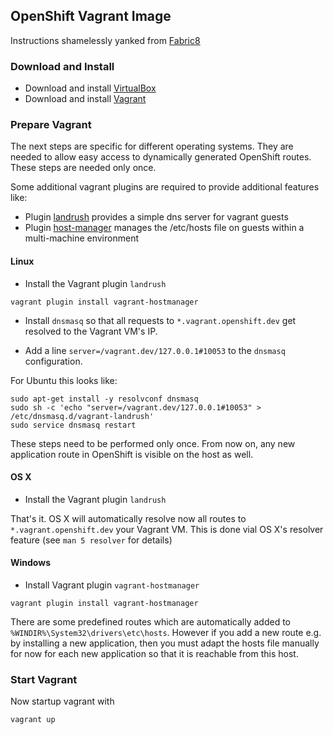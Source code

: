 ## OpenShift Vagrant Image

Instructions shamelessly yanked from [Fabric8](https://github.com/fabric8io/fabric8-installer/tree/master/vagrant/openshift)

### Download and Install

* Download and install [VirtualBox](https://www.virtualbox.org/wiki/Downloads) 
* Download and install [Vagrant](http://www.vagrantup.com/downloads.html)
  
### Prepare Vagrant

The next steps are specific for different operating systems. They are needed to allow easy access to 
dynamically generated OpenShift routes. These steps are needed only once.

Some additional vagrant plugins are required to provide additional features like: 
* Plugin [landrush](https://github.com/phinze/landrush) provides a simple dns server for vagrant guests
* Plugin [host-manager](https://github.com/smdahlen/vagrant-hostmanager) manages the /etc/hosts file on guests within a multi-machine environment

#### Linux

* Install the Vagrant plugin `landrush`

````
vagrant plugin install vagrant-hostmanager
````

* Install `dnsmasq` so that all requests to `*.vagrant.openshift.dev` get resolved to the Vagrant VM's IP.
   
* Add a line `server=/vagrant.dev/127.0.0.1#10053` to the `dnsmasq` configuration.
   
For Ubuntu this looks like:

````
sudo apt-get install -y resolvconf dnsmasq
sudo sh -c 'echo "server=/vagrant.dev/127.0.0.1#10053" > /etc/dnsmasq.d/vagrant-landrush'
sudo service dnsmasq restart
````

These steps need to be performed only once. From now on, any new application route in OpenShift is visible on the host
as well.

#### OS X

* Install the Vagrant plugin `landrush`

That's it. OS X will automatically resolve now all routes to `*.vagrant.openshift.dev` your Vagrant VM. This is done vial OS X's resolver feature
(see `man 5 resolver` for details)

#### Windows

* Install Vagrant plugin `vagrant-hostmanager`

````
vagrant plugin install vagrant-hostmanager
````

There are some predefined routes which are automatically added to `%WINDIR%\System32\drivers\etc\hosts`. However if you 
add a new route e.g. by installing a new application, then you must adapt the hosts file manually 
for now for each new application so that it is reachable from this host.

### Start Vagrant

Now startup vagrant with

```
vagrant up
```
